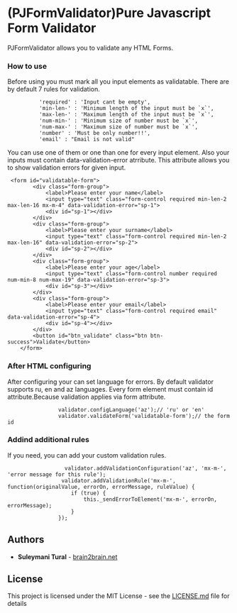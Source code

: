 # (PJFormValidator)Pure Javascript Form Validator

PJFormValidator allows you to validate any HTML Forms.

### How to use

Before using you must mark all you input elements as validatable. There are by default 7 rules for validation.
```
          'required' : 'Input cant be empty',
          'min-len-' : 'Minimum length of the input must be `x`',
          'max-len-' : 'Maximum length of the input must be `x`',
          'num-min-' : 'Minimum size of number must be `x`',
          'num-max-' : 'Maximum size of number must be `x`',
          'number' : 'Must be only number!!',
          'email' : "Email is not valid"
```
  You can use one of them or one than one for every input element.
  Also your inputs must contain data-validation-error atrribute. This attribute allows you to show validation errors for given input.
```
 <form id="validatable-form">
        <div class="form-group">
            <label>Please enter your name</label>
            <input type="text" class="form-control required min-len-2 max-len-16 mx-m-4" data-validation-error="sp-1">
            <div id="sp-1"></div>
        </div>
        <div class="form-group">
            <label>Please enter your surname</label>
            <input type="text" class="form-control required min-len-2 max-len-16" data-validation-error="sp-2">
            <div id="sp-2"></div>
        </div>
        <div class="form-group">
            <label>Please enter your age</label>
            <input type="text" class="form-control number required num-min-8 num-max-19" data-validation-error="sp-3">
            <div id="sp-3"></div>
        </div>
        <div class="form-group">
            <label>Please enter your email</label>
            <input type="text" class="form-control required email" data-validation-error="sp-4">
            <div id="sp-4"></div>
        </div>
        <button id="btn_validate" class="btn btn-success">Validate</button>
    </form>
```

### After HTML configuring

After configuring your can set language for errors. By default validator supports ru, en and az languages.
Every form element must contain id attribute.Because validation applies via form attribute.
```
                validator.configLanguage('az');// 'ru' or 'en'
                validator.validateForm('validatable-form');// the form id
```

### Addind additional rules

If you need, you can add your custom validation rules.
```
                  validator.addValidationConfiguration('az', 'mx-m-', 'error message for this rule');
                 validator.addValidationRule('mx-m-', function(originalValue, errorOn, errorMessage, ruleValue) {
                    if (true) {
                        this._sendErrorToElement('mx-m-', errorOn, errorMessage);
                    }
                });
```

## Authors

* **Suleymani Tural**  - [brain2brain.net](https://brain2brain.net/az/Home/Authors)

## License

This project is licensed under the MIT License - see the [LICENSE.md](LICENSE.md) file for details


